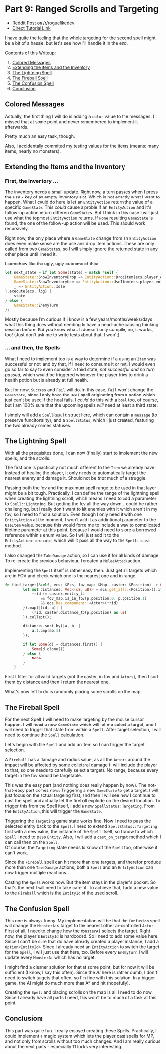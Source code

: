 # Part 9: Ranged Scrolls and Targeting

- [Reddit Post on /r/roguelikedev](https://www.reddit.com/r/roguelikedev/comments/8zia4r/roguelikedev_does_the_complete_roguelike_tutorial/)
- [Direct Tutorial Link](http://rogueliketutorials.com/libtcod/9)

I have quite the feeling that the whole targeting for the second spell might be a bit of a hassle, but let's see how 
I'll handle it in the end. 


Contents of this Writeup:  

1. [Colored Messages](#colored-messages)
2. [Extending the Items and the Inventory](#extending-the-items-and-the-inventory)
3. [The Lightning Spell](#the-lightning-spell)
4. [The Fireball Spell](#the-fireball-spell)
5. [The Confusion Spell](#the-confusion-spell)
6. [Conclusion](#conclusiom)

## Colored Messages

Actually, the first thing I will do is adding a `color` value to the messages. I missed that at some point and never 
remembered to implement it afterwards.

Pretty much an easy task, though.

Also, I accidentally commited my testing values for the items (means: many items, nearly no monsters).

## Extending the Items and the Inventory

### First, the Inventory ...

The inventory needs a small update. Right now, a turn passes when I press the _use_ - key of an empty
inventory slot. Which is not exactly what I want to happen. What I could do here is let an `EntityAction` return
the value of a specific `GameState`. This _could_ cause a proble if an `EntityAction` and it's follow-up action
return differen `GameState`s. But I think in this case I will just use what the topmost `EntityAction` returns. If 
`None` resulting `GameState` is found, the one of the follow-up action will be used. This should work recursively.

Right now, the only place where a `GameState` change from an `EntityAction` does even make sense are the use and drop
item actions. These are only called from two `GameState`s, so I will simply ignore the returned state in any other place
until I need it.

I somehow like the ugly, ugly outcome of this:

```rust
let next_state = if let Some(state) = match *self {
    GameState::ShowInventoryDrop => EntityAction::DropItem(ecs.player_entity_id, item_number as u8),
    GameState::ShowInventoryUse => EntityAction::UseItem(ecs.player_entity_id, item_number as u8),
    _ => EntityAction::Idle
}.execute(ecs, log) {
    state
} else {
    GameState::EnemyTurn
};

```

Mostly because I'm curious if I know in a few years/months/weeks/days what this thing does without needing to 
have a head-ache causing thinking session before. But you know what. It doesn't only compile, no, it works, too!
(Just don't ask me to write tests about that. I won't)

### ... and then, the Spells

What I need to implement too is a way to determine if a using an `Item` was successful or not, and by that, if I 
need to consume it or not. I would even go so far to say to even consider a third state, _not successful and no turn
passed_, which would be triggered whenever the player tries to drink a health potion but is already at full health.

But for now, `Success` and `Fail` will do. In this case, `Fail` won't change the `GameState`, since I only have 
the `Heal` spell originating from a potion which just can't be used if the heal fails. I _could_ do this with 
a `bool` too, of course, but I am 100% sure that the upcoming spells _will_ need at least a third state.

I simply will add a `SpellResult` struct here, which can contain a `message` (to preserve funcitonality), and a 
`SpellStatus`, which I just created, featuring the two already names statuses.


## The Lightning Spell

With all the prequisites done, I can now (finally) start to implement the new spells, and the scrolls.

The first one is practically not much different to the `Item` we already have. Instead of healing the player, it only
needs to automatically target the nearest enemy and damage it. Should not be _that_ much of a struggle.

Passing both the fov and the maximum spell range to be used in that layer might be a bit tough. Practically, I can define
the range of the lightning spell when creating the lightning scroll, which means I need to add a parameter to 
`Spell::Lightning`. But getting the fov all the way down... could be rather challenging, but I really don't want
to hit enemies with it which aren't in my fov, so I need to find a solution. Even though I only need it with one `EntityAction`
at the moment, I won't add it as addintional parameter to the `UseItem` value, because this would force me to include
a way to complicated lifetime parameter at this point, because I would need to store a borrowed reference within a enum value.
So I will just add it to the `EntityAction::execute`, which will it pass all the way to the `Spell::cast` method.

I also changed the `TakeDamage` action, so I can use it for all kinds of damage. To re-create the previous behaviour, I 
created a `MeleeAttack`action.

Implementing the `Spell` itself is rather easy then. Just get all targets which are in FOV and check which one is the
nearest one and in range.

```rust
fn find_target(&self, ecs: &Ecs, fov_map: &Map, caster: &Position) -> Option<(EntityId, u8)> {
        let mut distances: Vec<(u8, u8)> = ecs.get_all::<Position>().iter().filter(|(id, p)| {
            **id != caster.entity_id
                && fov_map.is_in_fov(p.position.0, p.position.1)
                && ecs.has_component::<Actor>(**id)
        }).map(|(id, p)| {
            (*id, caster.distance_to(p.position) as u8)
        }).collect();

        distances.sort_by(|a, b| {
            a.1.cmp(&b.1)
        });

        if let Some(d) = distances.first() {
            Some(d.clone())
        } else {
            None
        }
    }
```

First I filter for all valid targets (not the caster, in fov and `Actors`), then I sort them by distance and then I
return the nearest one.

What's now left to do is randomly placing some scrolls on the map.

## The Fireball Spell

For the next Spell, I will need to make targeting by the mouse cursor happen. I will need a new `GameState` which will 
let me select a target, and I will need to trigger that state from within a `Spell`. After target selection, I will
need to continue the `Spell` calculation.

Let's begin with the `Spell` and add an Item so I can trigger the target selection.

A `Fireball` has a damage and radius value, as all the `Actors` around the impact will be affected by some colletaral 
damage (I will include the player to that, so one needs to carefully select a target).  No range, because every target 
in the fov should be targetable. 

This was the easy part (and nothing does really happen by now). The not-that-easy part comes now: Triggering a new `GameState`
to get a target. I will just focus on the actual targeing first, and then I will see how I continue to cast the spell
and actually let the fireball explode on the desired location. To trigger this from the Spell itself, I add a new `SpellStatus`: `Targeting`. 
From the `EntityAction`, this will trigger the `GameState`.

Triggering the `Targeting` game state works fine. Now I need to pass the selected entity back to the `Spell`. I need to
extend `SpellStatus::Targeting` first with a new value, the instance of the `Spell` itself, so I know to which `Spell` I 
need to pass `Entity`.  Also, I will add a `cast_on_target` method which I can call then on the `Spell`.   
Of course, the `Targeting` state needs to know of the `Spell` too, otherwise it can't work.

Since the `Fireball` spell can hit more than one targets, and therefor produce more than one `TakeDamage` actions, both
a `Spell` and an `EntityAction` can now trigger multiple reactions.

Casting the `Spell` works now. But the item stays in the player's pocket. So that's the next I will need to take care of.
To achieve that, I add a new value to the `Fireball` which is the `EntityId` of the used scroll.

## The Confusion Spell

This one is always funny. My implementation will be that the `Confusion` spell will change the `MonsterAi`s target to
the nearest other ai-controlled `Actor`. First of all, I need to change how the `MonsterAi` selects the target. Right
now, the player's `EntityId` is hardcoded. So I need to add some value here. Since I can't be sure that do have already
created a player instance, I add a `Option<EntityId>`. Since I already  need an `EntityAction` to switch the target for the `Spell`,
I will just use that here, too. Before every `EnemyTurn` I will update every `MonsterAi` which has no target.

I might find a cleaner solution for that at some point, but for now it will be sufficient (I know, I say this
often). Since the _AI_ here is rather dumb, I don't need to switch targets that often, so I'm fine with this solution. In
a bigger game, the AI might do much more than A* and hit (hopefully).

Creating the `Spell` and placing scrolls on the map is all I need to do now. Since I already have all parts I need, 
this won't be to much of a task at this point.

## Conclusiom

This part was quite fun. I really enjoyed creating these Spells. Practically, I could implement a magic system which lets
the player cast spells for MP, and not only from scrolls without too much changes. And I am really curious about the 
next parts - especially 11 looks very interesting. 
